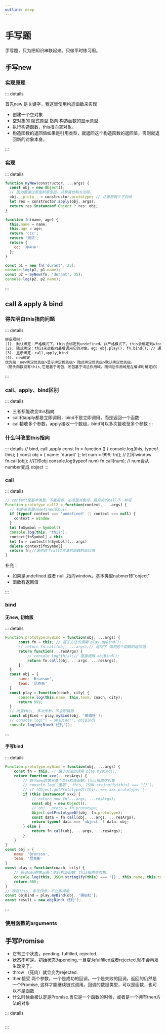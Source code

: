 ```yaml
---
outline: deep
---
```


# 手写题

手写题，只为把知识串联起来。只做平时练习用。

## 手写new

### 实现原理

::: details

首先new 是关键字，我这里使用构造函数来实现

* 创建一个空对象
* 空对象的 隐式原型 指向 构造函数的显示原型
* 执行构造函数，this指向空对象。
* 构造函数的返回值如果是引用类型，就返回这个构造函数的返回值，否则就返回新的对象本身。

:::

### 实现

::: details

```js
function myNew(constructor, ...args) {
  const obj = new Object();
  // 因为要通过原型和原型链，共享属性和方法呀。
  obj.__proto__ = constructor.prototype; // 注意是两个下划线
  let res = constructor.apply(obj, args);
  return res instanceof Object ? res: obj;
}

function fn(name, age) {
  this.name = name;
  this.age = age;
  return 'ccc';
  return '测试';
  return {
    cc: '冲冲冲'
  };
}

const p1 = new fn('durant', 25);
console.log(p1, p1.name);
const p2 = myNew(fn, 'durant', 35);
console.log(p2, p2.name);
```

:::

## call & apply & bind

### 得先明白this指向问题

::: details

```md
绑定规则：
(1). 默认绑定：严格模式下，this会绑定到undefined。非严格模式下，this会绑定到window。eg: play(); // 直接调用 
(2). 隐式绑定：this永远指向最后调用它的对象。eg: obj.play(); fn.bind(); // 通过对象进行调用
(3). 显示绑定：call,apply,bind
(4). new绑定
优先级：new绑定优先级>显示绑定优先级> 隐式绑定优先级>默认绑定优先级。
（箭头函数没有this,它是基于闭包，闭包基于词法作用域，而词法作用域是在编译时确定的）
```

:::

### call、apply、bind区别

::: details

* 三者都能改变this指向
* call和apply都是立即调用，bind不是立即调用，而是返回一个函数
* call接收多个参数，apply接收一个数组，bind可以多次接收至多个参数
:::

### 什么叫改变this指向

::: details
    // bind, call ,apply
    const fn = function () {
      console.log(this, typeof this);
    }
    const obj = {
      name: 'durant'
    };
    let num = 999;
    fn(); // 打印window
    fn.call(obj); //打印obj
    console.log(typeof num)
    fn.call(num); // num会从number变成 object
:::

### call

::: details

```js
// context是基本类型，不能用呀，必须是对象呀，跟真实的call不一样呀
Function.prototype.call2 = function(context, ...args) {
  // 判断是否是undefined和null
  if (typeof context === 'undefined' || context === null) {
    context = window
  }
  let fnSymbol = Symbol()
  console.log(this, 'this');
  context[fnSymbol] = this
  let fn = context[fnSymbol](...args)
  delete context[fnSymbol] 
  return fn;//调用这个call2方法的函数的返回值
}
```

补充：

* 如果是undefined 或者 null ,指向window。基本类型nubmer转"object"
* 函数有返回值

:::

### bind

#### 无new, 初始版

::: details

```js
Function.prototype.myBind = function(obj, ...args) {
      const fn = this; // 属于方法的调用 play.myBind();
      // return fn.call(obj, ...args);// 返回了 调用这个函数的返回值
      return function(...resArgs) {
          // console.log(this);// 直接调用 objBind();
          return fn.call(obj, ...args, ...resArgs);
      }
  }
  const obj = {
      name: 'Brunson',
      team: '尼克斯'
  }
  const play = function(coach, city) {
      console.log(this.name, this.team, coach, city);
      return 999;
  }
  // 改变this, 多次传参，不立即调用
  const objBind = play.myBind(obj, '锡伯杜');
  // console.log("🚀 ~ objBind:", objBind)
  console.log(objBind('纽约'));
```

:::

#### 手写bind

::: details

```js
Function.prototype.myBind = function(obj, ...args) {
    const fn = this; // 属于方法的调用 play.myBind();
    return function xxx(...resArgs) {
        // 符合new的第三条：执行构造函数，this指向空对象
        // console.log('里层', this, JSON.stringify(this) === "{}");
        // if (Object.getPrototypeOf(this) === xxx.prototype) {
        if (this instanceof xxx) {
            // return new fn(...args, ...resArgs);
            const obj = new Object();
            // obj.__proto = fn.prototype;
            Object.setPrototypeOf(obj, fn.prototype); 
            const data = fn.call(obj, ...args, ...resArgs);
            return typeof data === 'object' ? data: obj;
        } else {
            return fn.call(obj, ...args, ...resArgs);
        }
    }
}
const obj = {
    name: 'Brunson',
    team: '尼克斯'
}
const play = function(coach, city) {
    // 符合new的第三条：执行构造函数，this指向空对象。
    console.log(this, JSON.stringify(this) === '{}', this.name, this.team, coach, city);
    return 888;
}
// 改变this, 多次传参，不立即调用
const objBind = play.myBind(obj, '锡伯杜');
const result = new objBind('纽约');
```

:::

### 使用函数的arguments

## 手写Promise

* 它有三个状态，pending, fulfilled, rejected
* 状态不可逆。初始状态为pending,一旦变为fulfilled或者rejected,就不会再发生改变了。
* throw （死肉）就会变为rejected.
* then接受 两个参数，一个是成功的回调，一个是失败的回调，返回的仍然是一个Promise,
这样才能继续链式调用。回调的数据类型，可以是函数，也可以不是函数
* 什么时候会被认定是Promise.当它是一个函数的时候，或者是一个拥有then方法的对象

::: details

```js

```

:::



